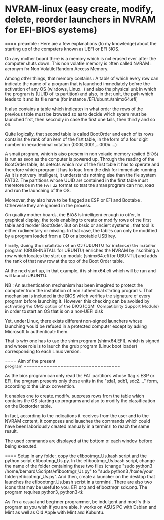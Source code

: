 # NVRAM-linux (easy create, modify, delete, reorder  launchers in NVRAM for EFI-BIOS systems)
==== preamble : Here are a few explanations (to my knowledge) about the starting up  of  the computers known as UEFI or EFI BIOS.

On any mother board there is a memory which is not erased  even after the computer shuts down. This non volatile memory is often called NVRAM : acronym for Non Volatile Random Access Memory.

Among other things, that memory contains : 
A table of which every row can indicate the name of a program that is launched immediately before the activation of any OS (windows, Linux…) and also the physical unit in which the program is (UUID of its partition) and also, in that  unit, the path which leads to it and its file name (for instance /EFI/ubuntu/shimx64.efi)

It also contains a table which indicates in what order the rows of the previous table must be browsed so as to  decide which sytem must be launched first, then secondly in case the first one fails, then  thirdly and so on.

Quite logically, that second table is called BootOrder and each of its rows contains the rank of an item of the first table, in the form of a four digit number in hexadecimal notation (0000,0001,...000A....)

A small program, which is also present in non volatile memory (called BIOS) is run as soon as the computer is powered up. Through the reading of the BootOrder table, its detects which row of the first table it has to operate and therefore which program it has to load from the disk for immediate running. As it is not very intelligent, it understands nothing else than the file system FAT32. The partitions whose UUID are contained in the first table must therefore be in the FAT 32 format so that the small program can  find, load and run the launching of the OS.

Moreover, they also have to be flagged as ESP or EFI and Bootable .  Otherwise they are ignored in the process. 

On quality mother boards, the BIOS is intelligent enough to offer, in graphical display,  the tools enabling to create or modify rows of the first table and reorder BootOrder. But on basic or ancient systems , that tool is either rudimentary or missing. In that case, the tables can only be modified by a program loaded from a CD or a bootable USB key.

Finally, during the installation of an OS (UBUNTU for instance) the installer program (GRUB-INSTALL for UBUNTU) enriches the NVRAM by inscribing a row which locates the start up module (shimx64.efi for UBUNTU) and adds the rank of that new row at the top of the Boot Order table.

At the next start up, in that example, it is shimx64.efi which will be run and will launch UBUNTU.

NB : An authentication mechanism has been imagined to protect the computer from the installation of non authentical starting programs. That mechanism is included in the BIOS which verifies the signature of every program before launching it. However, this checking can be avoided by activating the CMS option of the BIOS (CSM: Compatibility Support Module) in order to start an OS that is on a non-UEFI disk

Yet, under Linux, there exists different non-signed  launchers whose launching would be refused in a protected computer except by asking Microsoft to authenticate them.

That is why one has to use the shim program (shimx64.EFI), which is signed and whose role is to launch the grub program (Linux boot loader) 
corresponding to each Linux version.

==== Aim of  the present program ==================================

As the bios program can only read the FAT partitions whose flag is ESP or EFI, the program presents only those units in the "sda1, sdb1, sdc2.…" form, according to the Linux convention.

It enables one to create, modify, suppress rows from the table which contains the OS starting up programs and also to modify the classification on the Bootorder table.

In fact, according to the indications it receives from the user and to the NVRAM content, it composes and launches the commands which could have been laboriously created manually in a terminal to reach the same result.

The used commands are displayed at the bottom of each window before being executed.

==== Setup
in any folder, copy the efibootmgr_Us.bash script and the python script efibootmgr_Us.py. In the efibootmgr_Us.bash script, change the name of the folder containing these two files (change "sudo python3 /home/bernard/.Scripts/efibootmgr_Us.py" to "sudo python3 /home/your folder/efibootmgr_Us.py".
And then, create a launcher on the desktop that launches the efibootmgr_Us.bash script in a terminal.
There are also two icons that may be useful to you, EFI.png and efibootmgr_sdx.png.
The program requires python3, python3-tk

As I'm a casual and beginner programmer, be indulgent and modify this program as you wish if you are able. It works on ASUS PC with Debian and Mint as well as Old Apple with Mint and Kubuntu.
